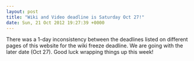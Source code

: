 ```yaml
---
layout: post
title: "Wiki and Video deadline is Saturday Oct 27!"
date: Sun, 21 Oct 2012 19:27:39 +0000
---
```


There was a 1-day inconsistency between the deadlines listed on different pages of this website for the wiki freeze deadline. We are going with the later date (Oct 27). Good luck wrapping things up this week!

